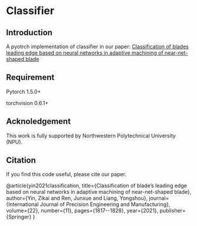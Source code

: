 # Classifier

## Introduction 

A pyotrch implementation of classifier in our paper: [Classification of blades leading edge based on neural networks in adaptive machining of near-net-shaped blade](https://link.springer.com/article/10.1007/s12541-021-00586-y)

## Requirement

Pytorch 1.5.0+

torchvision 0.6.1+

## Acknoledgement

This work is fully supported by Northwestern Polytechnical University (NPU).

## Citation 

If you find this code useful, please cite our paper.

@article{yin2021classification,
  title={Classification of blade’s leading edge based on neural networks in adaptive machining of near-net-shaped blade},
  author={Yin, Zikai and Ren, Junxue and Liang, Yongshou},
  journal={International Journal of Precision Engineering and Manufacturing},
  volume={22},
  number={11},
  pages={1817--1828},
  year={2021},
  publisher={Springer}
}
